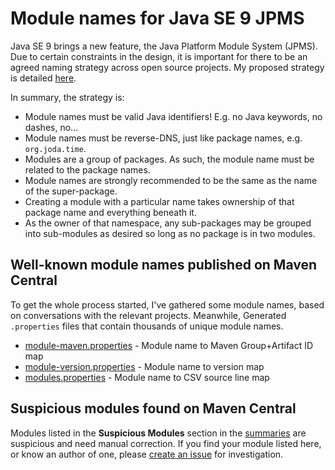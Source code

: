# Module names for Java SE 9 JPMS

Java SE 9 brings a new feature, the Java Platform Module System (JPMS).
Due to certain constraints in the design, it is important for there to be an agreed naming strategy across open source projects.
My proposed strategy is detailed [here](http://blog.joda.org/2017/04/java-se-9-jpms-module-naming.html).

In summary, the strategy is:

* Module names must be valid Java identifiers! E.g. no Java keywords, no dashes, no... 
* Module names must be reverse-DNS, just like package names, e.g. `org.joda.time`.
* Modules are a group of packages. As such, the module name must be related to the package names.
* Module names are strongly recommended to be the same as the name of the super-package.
* Creating a module with a particular name takes ownership of that package name and everything beneath it.
* As the owner of that namespace, any sub-packages may be grouped into sub-modules as desired so long as no package is in two modules.

## Well-known module names published on Maven Central

To get the whole process started, I've gathered some module names, based on conversations with the relevant projects.
Meanwhile, Generated `.properties` files that contain thousands of unique module names. 

* [module-maven.properties](generated/module-maven.properties) - Module name to Maven Group+Artifact ID map
* [module-version.properties](generated/module-version.properties) - Module name to version map
* [modules.properties](generated/modules.properties) - Module name to CSV source line map

## Suspicious modules found on Maven Central

Modules listed in the **Suspicious Modules** section in the [summaries](generated/logs/) are suspicious and need manual correction.
If you find your module listed here, or know an author of one, please [create an issue](https://github.com/jodastephen/jpms-module-names/issues/new) for investigation.
